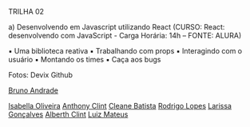 TRILHA 02

a) Desenvolvendo em Javascript utilizando React
(CURSO: React: desenvolvendo com JavaScript - Carga Horária: 14h – FONTE: ALURA)

▪ Uma biblioteca reativa
▪ Trabalhando com props
▪ Interagindo com o usuário
▪ Montando os times
▪ Caça aos bugs

Fotos: Devix Github

[Bruno Andrade](https://github.com/andrade-bruno.png)

[Isabella Oliveira](https://github.com/isabellacoliveira.png)
[Anthony Clint](https://github.com/anthonyclint.png)
[Cleane Batista](https://github.com/cleane2003.png)
[Rodrigo Lopes](https://github.com/rod-lopes.png)
[Larissa Gonçalves](https://github.com/laarissagoncalves.png)
[Alberth Clint](https://github.com/alberth-pastorello.png)
[Luiz Mateus](https://github.com/luizmateuss.png)





